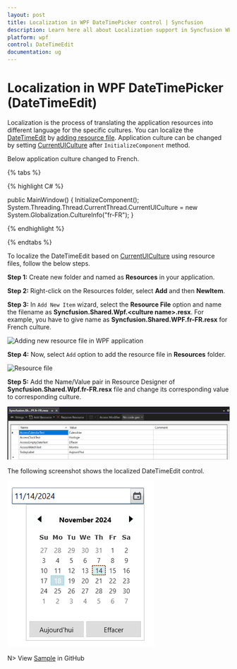 ```yaml
---
layout: post
title: Localization in WPF DateTimePicker control | Syncfusion
description: Learn here all about Localization support in Syncfusion WPF DateTimePicker (DateTimeEdit) control and more.
platform: wpf
control: DateTimeEdit
documentation: ug
---
```


# Localization in WPF DateTimePicker (DateTimeEdit)

Localization is the process of translating the application resources into different language for the specific cultures. You can localize the [DateTimeEdit](https://help.syncfusion.com/cr/wpf/Syncfusion.Windows.Shared.DateTimeEdit.html) by [adding resource file](https://learn.microsoft.com/en-us/previous-versions/visualstudio/visual-studio-2010/aa992030(v=vs.100)). Application culture can be changed by setting [CurrentUICulture](https://learn.microsoft.com/en-us/dotnet/api/system.globalization.cultureinfo.currentuiculture?view=netframework-4.7.2) after `InitializeComponent` method. 

Below application culture changed to French.

{% tabs %}

{% highlight C# %}

public MainWindow()
{
    InitializeComponent();
    System.Threading.Thread.CurrentThread.CurrentUICulture = new System.Globalization.CultureInfo("fr-FR");
}    

{% endhighlight %}

{% endtabs %}

To localize the DateTimeEdit based on [CurrentUICulture](https://learn.microsoft.com/en-us/dotnet/api/system.globalization.cultureinfo.currentuiculture?view=netframework-4.7.2) using resource files, follow the below steps. 

**Step 1:** Create new folder and named as **Resources** in your application. 

**Step 2:** Right-click on the Resources folder, select **Add** and then **NewItem**.

**Step 3:** In `Add New Item` wizard, select the **Resource File** option and name the filename as **Syncfusion.Shared.Wpf.&lt;culture name&gt;.resx**. For example, you have to give name as **Syncfusion.Shared.WPF.fr-FR.resx** for French culture.

![Adding new resource file in WPF application](Localization_images/Add-resource-file-in-wpf-application.png)

**Step 4:** Now, select `Add` option to add the resource file in **Resources** folder.

![Resource file](Localization_images/Resource-file.png)

**Step 5:** Add the Name/Value pair in Resource Designer of **Syncfusion.Shared.Wpf.fr-FR.resx** file and change its corresponding value to corresponding culture. 

![Added string property of DateTimeEdit which need to localized in resource file](Localization_images/wpf-datetimeedit-localized-string-properties.png)

The following screenshot shows the localized DateTimeEdit control.

![WPF DateTimeEdit contain localized today and none button text](Localization_images/wpf-datetimeedit-localization.png)

N> View [Sample](https://github.com/SyncfusionExamples/wpf-date-time-edit-examples/tree/master/Samples/Localization) in GitHub

